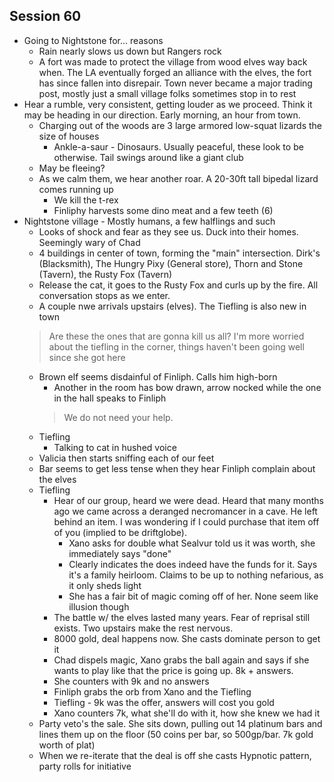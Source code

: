 ## Session 60
* Going to Nightstone for... reasons
  * Rain nearly slows us down but Rangers rock
  * A fort was made to protect the village from wood elves way back when. The LA eventually forged an alliance with the elves, the fort has since fallen into disrepair. Town never became a major trading post, mostly just a small village folks sometimes stop in to rest
* Hear a rumble, very consistent, getting louder as we proceed. Think it may be heading in our direction. Early morning, an hour from town.
  * Charging out of the woods are 3 large armored low-squat lizards the size of houses
    * Ankle-a-saur - Dinosaurs. Usually peaceful, these look to be otherwise. Tail swings around like a giant club
  * May be fleeing?
  * As we calm them, we hear another roar. A 20-30ft tall bipedal lizard comes running up
    * We kill the t-rex
    * Finliphy harvests some dino meat and a few teeth (6)
* Nightstone village - Mostly humans, a few halflings and such
  * Looks of shock and fear  as they see us. Duck into their homes. Seemingly wary of Chad
  * 4 buildings in center of town, forming the "main" intersection. Dirk's (Blacksmith), The Hungry Pixy (General store), Thorn and Stone (Tavern), the Rusty Fox (Tavern)
  * Release the cat, it goes to the Rusty Fox and curls up by the fire. All conversation stops as we enter.
  * A couple nwe arrivals upstairs (elves). The Tiefling is also new in town
  > Are these the ones that are gonna kill us all? I'm more worried about the tiefling in the corner, things haven't been going well since she got here
  * Brown elf seems disdainful of Finliph. Calls him high-born
    * Another in the room has bow drawn, arrow nocked while the one in the hall speaks to Finliph
    > We do not need your help.
  * Tiefling
    * Talking to cat in hushed voice
  * Valicia then starts sniffing each of our feet
  * Bar seems to get less tense when they hear Finliph complain about the elves
  * Tiefling
    * Hear of our group, heard we were dead. Heard that many months ago we came across a deranged necromancer in a cave. He left behind an item. I was wondering if I could purchase that item off of you (implied to be driftglobe).
      * Xano asks for double what Sealvur told us it was worth, she immediately says "done"
      * Clearly indicates the does indeed have the funds for it. Says it's a family heirloom. Claims to be up to nothing nefarious, as it only sheds light
      * She has a fair bit of magic coming off of her. None seem like illusion though
    * The battle w/ the elves lasted many years. Fear of reprisal still exists. Two upstairs make the rest nervous.
    * 8000 gold, deal happens now. She casts dominate person to get it
    * Chad dispels magic, Xano grabs the ball again and says if she wants to play like that the price is going up. 8k + answers.
    * She counters with 9k and no answers
    * Finliph grabs the orb from Xano and the Tiefling
    * Tiefling - 9k was the offer, answers will cost you gold
    * Xano counters 7k, what she'll do with it, how she knew we had it
  * Party veto's the sale. She sits down, pulling out 14 platinum bars and lines them up on the floor (50 coins per bar, so 500gp/bar. 7k gold worth of plat)
  * When we re-iterate that the deal is off she casts Hypnotic pattern, party rolls for initiative